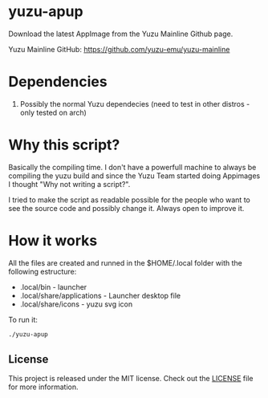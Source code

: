 # yuzu-apup

Download the latest AppImage from the Yuzu Mainline Github page.

Yuzu Mainline GitHub: https://github.com/yuzu-emu/yuzu-mainline

# Dependencies

1. Possibly the normal Yuzu dependecies (need to test in other distros - only tested on arch)

# Why this script?

Basically the compiling time. I don't have a powerfull machine to always be compiling the yuzu build and since the Yuzu Team started doing Appimages I thought "Why not writing a script?".

I tried to make the script as readable possible for the people who want to see the source code and possibly change it. Always open to improve it.

# How it works

All the files are created and runned in the $HOME/.local folder with the following estructure:
  * .local/bin - launcher
  * .local/share/applications - Launcher desktop file
  * .local/share/icons - yuzu svg icon

To run it:

```bash
./yuzu-apup
```
## License
This project is released under the MIT license.
Check out the [LICENSE](LICENSE) file for more information.
